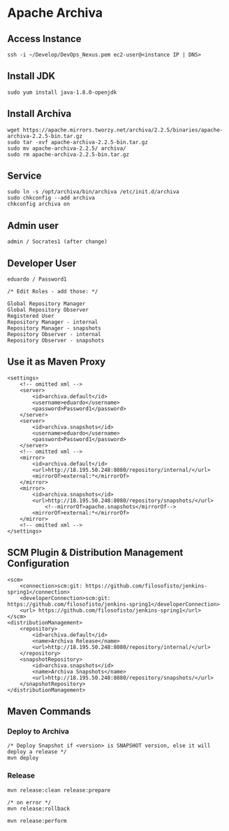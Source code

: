 # Apache Archiva

## Access Instance

    ssh -i ~/Develop/DevOps_Nexus.pem ec2-user@<instance IP | DNS>

## Install JDK

    sudo yum install java-1.8.0-openjdk

## Install Archiva

    wget https://apache.mirrors.tworzy.net/archiva/2.2.5/binaries/apache-archiva-2.2.5-bin.tar.gz
    sudo tar -xvf apache-archiva-2.2.5-bin.tar.gz
    sudo mv apache-archiva-2.2.5/ archiva/
    sudo rm apache-archiva-2.2.5-bin.tar.gz

## Service

    sudo ln -s /opt/archiva/bin/archiva /etc/init.d/archiva
    sudo chkconfig --add archiva
    chkconfig archiva on

## Admin user

    admin / Socrates1 (after change)

## Developer User

    eduardo / Password1

    /* Edit Roles - add those: */
    
    Global Repository Manager
    Global Repository Observer
    Registered User
    Repository Manager - internal
    Repository Manager - snapshots
    Repository Observer - internal
    Repository Observer - snapshots

## Use it as Maven Proxy

    <settings>
        <!-- omitted xml -->
        <server>
            <id>archiva.default</id>
            <username>eduardo</username>
            <password>Password1</password>
        </server>
        <server>
            <id>archiva.snapshots</id>
            <username>eduardo</username>
            <password>Password1</password>
        </server>  
        <!-- omitted xml -->
        <mirror>
            <id>archiva.default</id>
            <url>http://18.195.50.248:8080/repository/internal/</url>
            <mirrorOf>external:*</mirrorOf>
        </mirror>
        <mirror>
            <id>archiva.snapshots</id>
            <url>http://18.195.50.248:8080/repository/snapshots/</url>
                <!--mirrorOf>apache.snapshots</mirrorOf-->
            <mirrorOf>external:*</mirrorOf>		      
        </mirror>
        <!-- omitted xml -->
    </settings>    

## SCM Plugin & Distribution Management Configuration

    <scm>
		<connection>scm:git: https://github.com/filosofisto/jenkins-spring1</connection>
		<developerConnection>scm:git: https://github.com/filosofisto/jenkins-spring1</developerConnection>
		<url> https://github.com/filosofisto/jenkins-spring1</url>
	</scm>
	<distributionManagement>
		<repository>
			<id>archiva.default</id>
			<name>Archiva Release</name>
			<url>http://18.195.50.248:8080/repository/internal/</url>
		</repository>
		<snapshotRepository>
			<id>archiva.snapshots</id>
			<name>Archiva Snapshots</name>
			<url>http://18.195.50.248:8080/repository/snapshots/</url>
		</snapshotRepository>
	</distributionManagement>

## Maven Commands

### Deploy to Archiva

    /* Deploy Snapshot if <version> is SNAPSHOT version, else it will deploy a release */
    mvn deploy

### Release

    mvn release:clean release:prepare

    /* on error */
    mvn release:rollback

    mvn release:perform